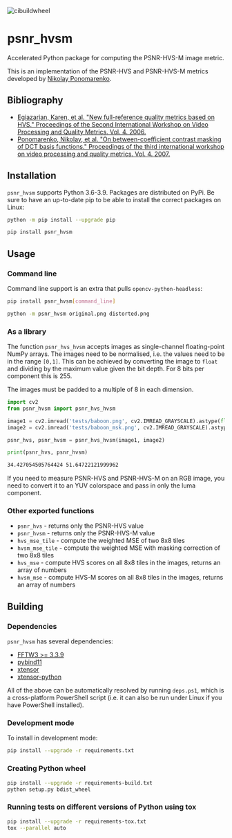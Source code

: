 ![cibuildwheel](https://github.com/lyckantropen/psnr_hvsm/actions/workflows/build_wheels.yml/badge.svg)

# psnr_hvsm

Accelerated Python package for computing the PSNR-HVS-M image metric.

This is an implementation of the PSNR-HVS and PSNR-HVS-M metrics developed by
[Nikolay Ponomarenko](www.ponomarenko.info/psnrhvsm).

## Bibliography

* [Egiazarian, Karen, et al. "New full-reference quality metrics based on HVS." Proceedings of the Second International Workshop on Video Processing and Quality Metrics. Vol. 4. 2006.](https://www.researchgate.net/profile/Vladimir_Lukin2/publication/251229783_A_NEW_FULL-REFERENCE_QUALITY_METRICS_BASED_ON_HVS/links/0046351f669a9c1869000000.pdf)
* [Ponomarenko, Nikolay, et al. "On between-coefficient contrast masking of DCT basis functions." Proceedings of the third international workshop on video processing and quality metrics. Vol. 4. 2007.](https://www.researchgate.net/profile/Vladimir-Lukin-4/publication/242309240_On_between-coefficient_contrast_masking_of_DCT_basis_functions/links/0c96052442be7c3176000000/On-between-coefficient-contrast-masking-of-DCT-basis-functions.pdf)

## Installation

`psnr_hvsm` supports Python 3.6-3.9. Packages are distributed on PyPi. Be sure
to have an up-to-date pip to be able to install the correct packages on Linux:

```bash
python -m pip install --upgrade pip
```

```bash
pip install psnr_hvsm
```

## Usage

### Command line

Command line support is an extra that pulls `opencv-python-headless`:

```bash
pip install psnr_hvsm[command_line]
```

```bash
python -m psnr_hvsm original.png distorted.png
```

### As a library

The function `psnr_hvs_hvsm` accepts images as single-channel floating-point
NumPy arrays. The images need to be normalised, i.e. the values need to be in
the range `[0,1]`. This can be achieved by converting the image to `float` and
dividing by the maximum value given the bit depth. For 8 bits per component
this is 255.

The images must be padded to a multiple of 8 in each dimension.

```python
import cv2
from psnr_hvsm import psnr_hvs_hvsm

image1 = cv2.imread('tests/baboon.png', cv2.IMREAD_GRAYSCALE).astype(float) / 255
image2 = cv2.imread('tests/baboon_msk.png', cv2.IMREAD_GRAYSCALE).astype(float) / 255

psnr_hvs, psnr_hvsm = psnr_hvs_hvsm(image1, image2)

print(psnr_hvs, psnr_hvsm)
```

```bash
34.427054505764424 51.64722121999962
```

If you need to measure PSNR-HVS and PSNR-HVS-M on an RGB image, you need to
convert it to an YUV colorspace and pass in only the luma component.

### Other exported functions

* `psnr_hvs` - returns only the PSNR-HVS value
* `psnr_hvsm` - returns only the PSNR-HVS-M value
* `hvs_mse_tile` - compute the weighted MSE of two 8x8 tiles
* `hvsm_mse_tile` - compute the weighted MSE with masking correction of two 8x8 tiles
* `hvs_mse` - compute HVS scores on all 8x8 tiles in the images, returns an array of numbers
* `hvsm_mse` - compute HVS-M scores on all 8x8 tiles in the images, returns an array of numbers

## Building

### Dependencies

`psnr_hvsm` has several dependencies:

* [FFTW3 >= 3.3.9](http://www.fftw.org/)
* [pybind11](https://github.com/pybind/pybind11)
* [xtensor](https://github.com/xtensor-stack/xtensor)
* [xtensor-python](https://github.com/xtensor-stack/xtensor-python)

All of the above can be automatically resolved by running `deps.ps1`, which is
a cross-platform PowerShell script (i.e. it can also be run under Linux if you
have PowerShell installed).

### Development mode

To install in development mode:

```bash
pip install --upgrade -r requirements.txt
```

### Creating Python wheel

```bash
pip install --upgrade -r requirements-build.txt
python setup.py bdist_wheel
```

### Running tests on different versions of Python using tox

```bash
pip install --upgrade -r requirements-tox.txt
tox --parallel auto
```
